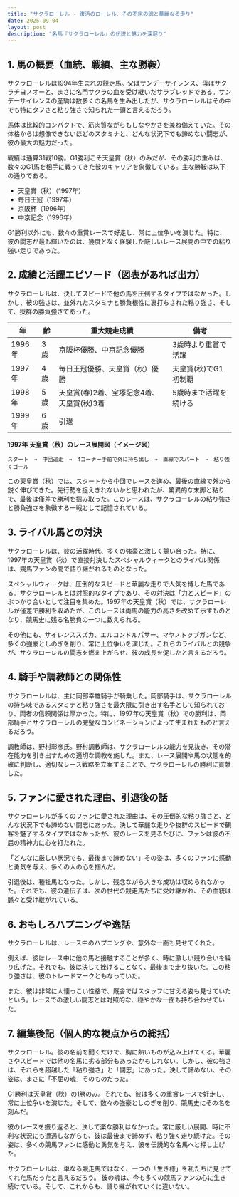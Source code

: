 ```yaml
---
title: "サクラローレル - 復活のローレル、その不屈の魂と華麗なる走り"
date: 2025-09-04
layout: post
description: "名馬『サクラローレル』の伝説と魅力を深堀り"
---
```


## 1. 馬の概要（血統、戦績、主な勝鞍）

サクラローレルは1994年生まれの競走馬。父はサンデーサイレンス、母はサクラチヨノオーと、まさに名門サクラの血を受け継いだサラブレッドである。サンデーサイレンスの産駒は数多くの名馬を生み出したが、サクラローレルはその中でも特にタフさと粘り強さで知られた一頭と言えるだろう。

馬体は比較的コンパクトで、筋肉質ながらもしなやかさを兼ね備えていた。その体格からは想像できないほどのスタミナと、どんな状況下でも諦めない闘志が、彼の最大の魅力だった。

戦績は通算31戦10勝。G1勝利こそ天皇賞（秋）のみだが、その勝利の重みは、数々のG1馬を相手に戦ってきた彼のキャリアを象徴している。主な勝鞍は以下の通りである。

* 天皇賞（秋）（1997年）
* 毎日王冠（1997年）
* 京阪杯（1996年）
* 中京記念（1996年）

G1勝利以外にも、数々の重賞レースで好走し、常に上位争いを演じた。特に、彼の闘志が最も輝いたのは、幾度となく経験した厳しいレース展開の中での粘り強い走りであった。


## 2. 成績と活躍エピソード（図表があれば出力）

サクラローレルは、決してスピードで他の馬を圧倒するタイプではなかった。しかし、彼の強さは、並外れたスタミナと勝負根性に裏打ちされた粘り強さ、そして、抜群の勝負強さであった。

| 年 | 齢 | 重大競走成績 | 備考 |
|---|---|---|---|
| 1996年 | 3歳 | 京阪杯優勝、中京記念優勝 | 3歳時より重賞で活躍 |
| 1997年 | 4歳 | 毎日王冠優勝、天皇賞（秋）優勝 | 天皇賞(秋)でG1初制覇 |
| 1998年 | 5歳 | 天皇賞(春)2着、宝塚記念4着、天皇賞(秋)3着 | 5歳時まで活躍を続ける |
| 1999年 | 6歳 |  引退 |  |


**1997年 天皇賞（秋）のレース展開図（イメージ図）**

```
スタート　→　中団追走　→　4コーナー手前で外に持ち出し　→　直線でスパート　→　粘り強くゴール
```

この天皇賞（秋）では、スタートから中団でレースを進め、最後の直線で外から鋭く伸びてきた。先行勢を捉えきれないかと思われたが、驚異的な末脚と粘りで、最後は僅差で勝利を掴み取った。このレースは、サクラローレルの粘り強さと勝負強さを象徴する一戦として記憶されている。


## 3. ライバル馬との対決

サクラローレルは、彼の活躍時代、多くの強豪と激しく競い合った。特に、1997年の天皇賞（秋）で直接対決したスペシャルウィークとのライバル関係は、競馬ファンの間で語り継がれるものとなった。

スペシャルウィークは、圧倒的なスピードと華麗な走りで人気を博した馬である。サクラローレルとは対照的なタイプであり、その対決は「力とスピード」のぶつかり合いとして注目を集めた。1997年の天皇賞（秋）では、サクラローレルが僅差で勝利を収めたが、このレースは両馬の能力の高さを改めて示すものとなり、競馬史に残る名勝負の一つに数えられる。

その他にも、サイレンススズカ、エルコンドルパサー、マヤノトップガンなど、多くの強豪としのぎを削り、常に上位争いを演じた。これらのライバルとの競争が、サクラローレルの闘志を燃え上がらせ、彼の成長を促したと言えるだろう。


## 4. 騎手や調教師との関係性

サクラローレルは、主に岡部幸雄騎手が騎乗した。岡部騎手は、サクラローレルの持ち味であるスタミナと粘り強さを最大限に引き出す名手として知られており、両者の信頼関係は厚かった。特に、1997年の天皇賞（秋）での勝利は、岡部騎手とサクラローレルの完璧なコンビネーションによって生まれたものと言えるだろう。

調教師は、野村彰彦氏。野村調教師は、サクラローレルの能力を見抜き、その潜在能力を引き出すための適切な調教を施した。また、レース展開や馬の状態を的確に判断し、適切なレース戦略を立案することで、サクラローレルの勝利に貢献した。


## 5. ファンに愛された理由、引退後の話

サクラローレルが多くのファンに愛された理由は、その圧倒的な粘り強さと、どんな状況下でも諦めない闘志にあった。決して華麗な走りや抜群のスピードで観客を魅了するタイプではなかったが、彼のレースを見るたびに、ファンは彼の不屈の精神力に心を打たれた。

「どんなに厳しい状況でも、最後まで諦めない」その姿は、多くのファンに感動と勇気を与え、多くの人の心を掴んだ。

引退後は、種牡馬となった。しかし、残念ながら大きな成功は収められなかった。それでも、彼の遺伝子は、次の世代の競走馬たちに受け継がれ、その血統は脈々と受け継がれている。


## 6. おもしろハプニングや逸話

サクラローレルは、レース中のハプニングや、意外な一面も見せてくれた。

例えば、彼はレース中に他の馬と接触することが多く、時に激しい競り合いを繰り広げた。それでも、彼は決して挫けることなく、最後まで走り抜いた。この粘り強さは、彼のトレードマークともなっていた。

また、彼は非常に人懐っこい性格で、厩舎ではスタッフに甘える姿も見せていたという。レースでの激しい闘志とは対照的な、穏やかな一面も持ち合わせていた。


## 7. 編集後記（個人的な視点からの総括）

サクラローレル。彼の名前を聞くだけで、胸に熱いものが込み上げてくる。華麗さやスピードでは他の名馬に劣る部分もあったかもしれない。しかし、彼の強さは、それらを超越した「粘り強さ」と「闘志」にあった。決して諦めない、その姿は、まさに「不屈の魂」そのものだった。

G1勝利は天皇賞（秋）の1勝のみ。それでも、彼は多くの重賞レースで好走し、常に上位争いを演じた。そして、数々の強豪としのぎを削り、競馬史にその名を刻んだ。

彼のレースを振り返ると、決して楽な勝利はなかった。常に厳しい展開、時に不利な状況にも遭遇しながらも、彼は最後まで諦めず、粘り強く走り続けた。その姿は、多くの競馬ファンに感動と勇気を与え、彼を伝説的な名馬へと押し上げた。

サクラローレルは、単なる競走馬ではなく、一つの「生き様」を私たちに見せてくれた馬だったと言えるだろう。  彼の魂は、今も多くの競馬ファンの心に生き続けている。そして、これからも、語り継がれていくに違いない。
